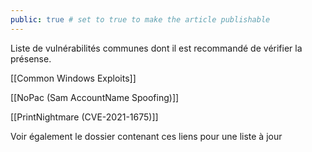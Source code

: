 ```yaml
---
public: true # set to true to make the article publishable
---
```


Liste de vulnérabilités communes dont il est recommandé de vérifier la présense.

[[Common Windows Exploits]]

[[NoPac (Sam AccountName Spoofing)]]

[[PrintNightmare (CVE-2021-1675)]]

Voir également le dossier contenant ces liens pour une liste à jour
